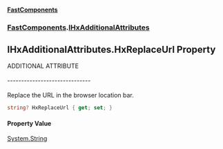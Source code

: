 #### [FastComponents](FastComponents.md 'FastComponents')
### [FastComponents](FastComponents.md 'FastComponents').[IHxAdditionalAttributes](FastComponents.IHxAdditionalAttributes.md 'FastComponents.IHxAdditionalAttributes')

## IHxAdditionalAttributes.HxReplaceUrl Property

ADDITIONAL ATTRIBUTE<br/>  
------------------------------<br/>  
Replace the URL in the browser location bar.

```csharp
string? HxReplaceUrl { get; set; }
```

#### Property Value
[System.String](https://docs.microsoft.com/en-us/dotnet/api/System.String 'System.String')